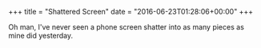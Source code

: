 +++
title = "Shattered Screen"
date = "2016-06-23T01:28:06+00:00"
+++

Oh man, I've never seen a phone screen shatter into as many pieces as mine did yesterday.
			